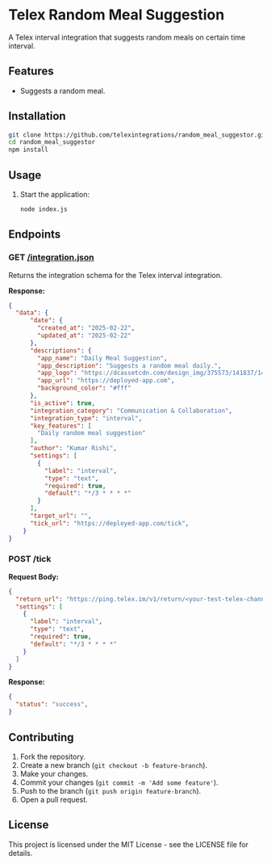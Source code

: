 # Telex Random Meal Suggestion

A Telex interval integration that suggests random meals on certain time interval.

## Features

- Suggests a random meal.

## Installation

```bash
git clone https://github.com/telexintegrations/random_meal_suggestor.git
cd random_meal_suggestor
npm install
```

## Usage

1. Start the application:

   ```bash
   node index.js
   ```

## Endpoints

### GET [/integration.json](http://_vscodecontentref_/2)

Returns the integration schema for the Telex interval integration.

**Response:**

```json
{
  "data": {
      "date": {
        "created_at": "2025-02-22",
        "updated_at": "2025-02-22"
      },
      "descriptions": {
        "app_name": "Daily Meal Suggestion",
        "app_description": "Suggests a random meal daily.",
        "app_logo": "https://dcassetcdn.com/design_img/375573/141837/141837_3031164_375573_image.jpg",
        "app_url": "https://deployed-app.com",
        "background_color": "#fff"
      },
      "is_active": true,
      "integration_category": "Communication & Collaboration",
      "integration_type": "interval",
      "key_features": [
        "Daily random meal suggestion"
      ],
      "author": "Kumar Rishi",
      "settings": [
        {
          "label": "interval",
          "type": "text",
          "required": true,
          "default": "*/3 * * * *"
        }
      ],
      "target_url": "",
      "tick_url": "https://deployed-app.com/tick",
    }
}
```

### POST /tick

**Request Body:**

```json
{
  "return_url": "https://ping.telex.im/v1/return/<your-test-telex-channel-id>",
  "settings": [
    {
      "label": "interval",
      "type": "text",
      "required": true,
      "default": "*/3 * * * *"
    }
  ]
}
```

**Response:**

```json
{
  "status": "success",
}
```

## Contributing

1. Fork the repository.
2. Create a new branch (`git checkout -b feature-branch`).
3. Make your changes.
4. Commit your changes (`git commit -m 'Add some feature'`).
5. Push to the branch (`git push origin feature-branch`).
6. Open a pull request.

## License

This project is licensed under the MIT License - see the LICENSE file for details.
